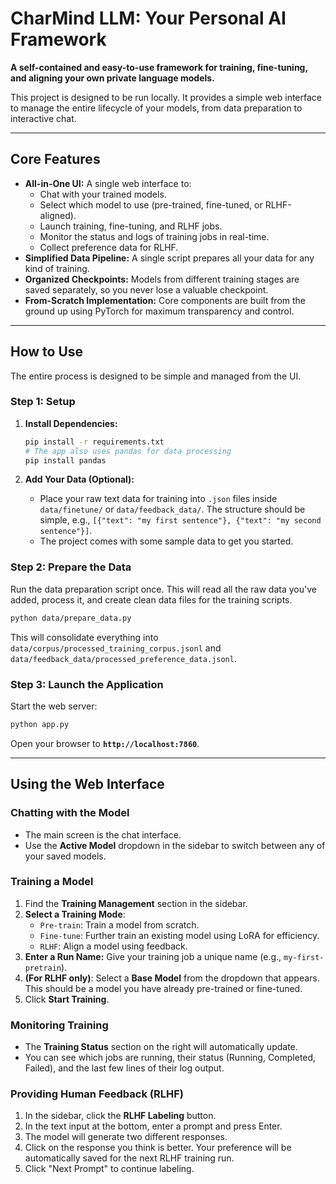 # CharMind LLM: Your Personal AI Framework

**A self-contained and easy-to-use framework for training, fine-tuning, and aligning your own private language models.**

This project is designed to be run locally. It provides a simple web interface to manage the entire lifecycle of your models, from data preparation to interactive chat.

---

## Core Features

- **All-in-One UI:** A single web interface to:
    - Chat with your trained models.
    - Select which model to use (pre-trained, fine-tuned, or RLHF-aligned).
    - Launch training, fine-tuning, and RLHF jobs.
    - Monitor the status and logs of training jobs in real-time.
    - Collect preference data for RLHF.
- **Simplified Data Pipeline:** A single script prepares all your data for any kind of training.
- **Organized Checkpoints:** Models from different training stages are saved separately, so you never lose a valuable checkpoint.
- **From-Scratch Implementation:** Core components are built from the ground up using PyTorch for maximum transparency and control.

---

## How to Use

The entire process is designed to be simple and managed from the UI.

### Step 1: Setup

1.  **Install Dependencies:**
    ```bash
    pip install -r requirements.txt
    # The app also uses pandas for data processing
    pip install pandas
    ```

2.  **Add Your Data (Optional):**
    - Place your raw text data for training into `.json` files inside `data/finetune/` or `data/feedback_data/`. The structure should be simple, e.g., `[{"text": "my first sentence"}, {"text": "my second sentence"}]`.
    - The project comes with some sample data to get you started.

### Step 2: Prepare the Data

Run the data preparation script once. This will read all the raw data you've added, process it, and create clean data files for the training scripts.

```bash
python data/prepare_data.py
```
This will consolidate everything into `data/corpus/processed_training_corpus.jsonl` and `data/feedback_data/processed_preference_data.jsonl`.

### Step 3: Launch the Application

Start the web server:
```bash
python app.py
```
Open your browser to **`http://localhost:7860`**.

---

## Using the Web Interface

### Chatting with the Model
- The main screen is the chat interface.
- Use the **Active Model** dropdown in the sidebar to switch between any of your saved models.

### Training a Model

1.  Find the **Training Management** section in the sidebar.
2.  **Select a Training Mode**:
    - `Pre-train`: Train a model from scratch.
    - `Fine-tune`: Further train an existing model using LoRA for efficiency.
    - `RLHF`: Align a model using feedback.
3.  **Enter a Run Name:** Give your training job a unique name (e.g., `my-first-pretrain`).
4.  **(For RLHF only)**: Select a **Base Model** from the dropdown that appears. This should be a model you have already pre-trained or fine-tuned.
5.  Click **Start Training**.

### Monitoring Training
- The **Training Status** section on the right will automatically update.
- You can see which jobs are running, their status (Running, Completed, Failed), and the last few lines of their log output.

### Providing Human Feedback (RLHF)
1.  In the sidebar, click the **RLHF Labeling** button.
2.  In the text input at the bottom, enter a prompt and press Enter.
3.  The model will generate two different responses.
4.  Click on the response you think is better. Your preference will be automatically saved for the next RLHF training run.
5.  Click "Next Prompt" to continue labeling.
